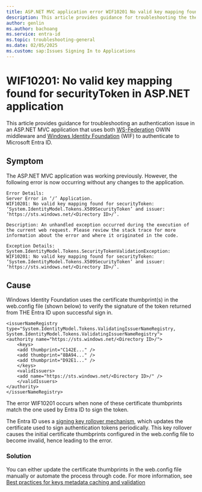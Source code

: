 ```yaml
---
title: ASP.NET MVC application error WIF10201 No valid key mapping found for securityToken
description: This article provides guidance for troubleshooting the the error "WIF10201- No valid key mapping found for securityToken".
author: genlin
ms.author: bachoang
ms.service: entra-id
ms.topic: troubleshooting-general
ms.date: 02/05/2025
ms.custom: sap:Issues Signing In to Applications
---
```


# WIF10201: No valid key mapping found for securityToken in ASP.NET application

This article provides guidance for troubleshooting an authentication issue in an ASP.NET MVC application that uses both [WS-Federation](https://github.com/Azure-Samples/active-directory-dotnet-webapp-wsfederation) OWIN middleware and [Windows Identity Foundation](../../../windows-server/user-profiles-and-logon/windows-identity-foundation.md) (WIF) to authenticate to Microsoft Entra ID.

## Symptom

The ASP.NET MVC application was working previously. However, the following error is now occurring without any changes to the application.

```dotnecli
Error Details:
Server Error in ‘/’ Application.
WIF10201: No valid key mapping found for securityToken: ‘System.IdentityModel.Tokens.X509SecurityToken’ and issuer: ‘https://sts.windows.net/<Directory ID>/’.

Description: An unhandled exception occurred during the execution of the current web request. Please review the stack trace for more information about the error and where it originated in the code.

Exception Details: System.IdentityModel.Tokens.SecurityTokenValidationException: WIF10201: No valid key mapping found for securityToken: ‘System.IdentityModel.Tokens.X509SecurityToken’ and issuer: ‘https://sts.windows.net/<Directory ID>/’.
```

## Cause

Windows Identity Foundation uses the certificate thumbprint(s) in the web.config file (shown below) to verify the signature of the token returned from THE Entra ID upon successful sign in.

```
<issuerNameRegistry type="System.IdentityModel.Tokens.ValidatingIssuerNameRegistry, 
System.IdentityModel.Tokens.ValidatingIssuerNameRegistry">
<authority name="https://sts.windows.net/<Directory ID>/">
    <keys>
    <add thumbprint="C142E..." />
    <add thumbprint="8BA94..." />
    <add thumbprint="D92E1..." />
    </keys>
    <validIssuers>
    <add name="https://sts.windows.net/<Directory ID>/" />
    </validIssuers>
</authority>
</issuerNameRegistry>
```

The error WIF10201 occurs when none of these certificate thumbprints match the one used by Entra ID to sign the token.

The Entra ID uses a [signing key rollover mechanism](entra/identity-platform/signing-key-rollover), which updates the certificate used to sign authentication tokens periodically. This key rollover causes the initial certificate thumbprints configured in the web.config file to become invalid, hence leading to the error.

### Solution

You can either update the certificate thumbprints in the web.config file manually  or automate the process through code. For more information, see [Best practices for keys metadata caching and validation](/entra/identity-platform/signing-key-rollover#best-practices-for-keys-metadata-caching-and-validation)

